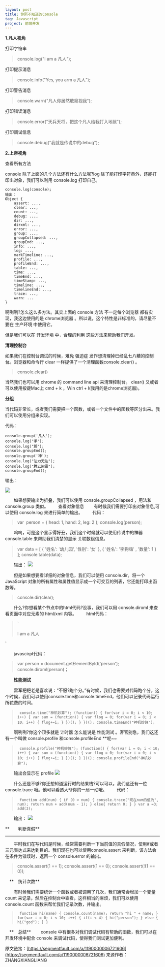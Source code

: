 ```yaml
---
layout: post
title: 你所不知道的Console
tag: Javascript
project: 前端开发
---
```


**1.凡人视角**

打印字符串

>console.log("I am a 凡人");

打印提示消息
>console.info("Yes, you arm a 凡人");

打印警告消息
>console.warn("凡人你居然敢窥视我");

打印错误消息
>console.error("天兵天将，把这个凡人给我打入地狱");

打印调试信息
>console.debug("我就是传说中的debug");


**2.上帝视角**

查看所有方法

console 除了上面的几个方法还有什么方法呢?log 除了能打印字符串外，还能打印出对象，我们可以利用 console.log 打印自己。


```
console.log(console);
输出：
Object {
	assert: ...,   
	clear: ...,
	count: ...,
	debug: ...,
	dir: ...,
	dirxml: ...,
	error: ...,
	group: ...,
	groupCollapsed: ...,
	groupEnd: ...,
	info: ...,
	log: ...,
	markTimeline: ...,
	profile: ...,
	profileEnd: ...,
	table: ...,
	time: ...,
	timeEnd: ...,
	timeStamp: ...,
	timeline: ...,
	timelineEnd: ...,
	trace: ...,
	warn: ...
}
```

啊咧咧?怎么这么多方法。其实上面的 console 方法 不一定每个浏览器 都有实现，我这边使用的是 chrome浏览器 。所以说，这个特性是非标准的，请尽量不要在 生产环境 中使用它。

但是我们可以在 开发环境 中，合理的利用 这些方法来帮助我们开发。

**清理控制台**

如果我们在控制台调试的时候，难免 强迫症 发作想清理掉已经乱七八糟的控制台。浏览器和命令行 clear 一样提供了一个清理函数console.clear() 。

>console.clear()

当然我们也可以用 chrome 的 command line api 来清理控制台。
clear()
又或者可以使用按键Mac上 cmd + k ，Win ctrl + l(我用的是chrome浏览器)。

**分组**

当代码非常长，或者我们需要把一个函数，或者一个文件中的函数等区分出来。我们可以使用分组来实现。

代码：
```
console.group('凡人');
console.log("手");
console.log("脚");
console.groupEnd();
console.group('神');
console.log("法力无边");
console.log("腾云架雾");
console.groupEnd();
```

输出：

[![](https://app.yinxiang.com/shard/s64/res/d748a198-f075-48f9-a2f3-f89ae8de8741.jpg)](http://www.html5cn.org/data/attachment/portal/201609/09/080656mub3phzy0pttcc6p.jpg)

　　如果想要输出为折叠，我们可以使用 console.groupCollapsed ，用法和 console.group 类似。
　　查看对象信息
　　有时候我们需要打印出对象信息,可以使用 console.log 来进行简单的输出。
　　代码：
>var
 person = {
head: 1,
hand: 2,
leg: 2
};
console.log(person);

　　呜呜，可是这个显示得好丑，我们这个时候就可以使用传说中的神器 console.table 来帮助我们清楚的显示 关联数组信息。
>var data = [
{
'姓名': '幼儿园',
'性别': '女'
},
{
'姓名': '李狗嗨'
,
'数量': 1
}
];
console.table(data);

　　输出：
[![](https://app.yinxiang.com/shard/s64/res/190e14cc-5edb-45db-95bf-51d4046f4330.jpg)](http://www.html5cn.org/data/attachment/portal/201609/09/080656fwk9k1n1knpk1n9n.jpg)

　　但是如果想要看详细的对象信息，我们可以使用 console.dir，将一个 JavaScript 对象的所有属性和属性值显示成一个可交互的列表，它还能打印出函数等。
>console.dir(clear);

　　什么?你想看某个节点中的html代码?没事，我们可以用 console.dirxml 来查看页面中对应元素的 html/xml 内容。
　　html代码：
>`<div id="person">
    <p>I am a 凡人</p>
</div>`

　　javascirpt代码：
>var person = document.getElementById('person');
console.dirxml(person)；

　　**性能测试**

　　雷军粑粑老是喜欢说：“不服?跑个分。”有时候，我们也需要对代码跑个分。这个时候，我们可以使用console.time和console.timeEnd，他们可以记录代码运行所花费的时间。
>`
console.time("神机妙算");
(function() {
    for(var i = 0; i < 10; i++) {
        var sum = (function() {
            var flog = 0;
            for(var i = 0; i < 10; i++) {
                flog+=i;
            }
       })();
    }
})();
console.timeEnd("神机妙算");`

　　啊咧咧?你这个顶多就是 计时器 怎么能说是 性能测试 。客官别急，我们这还有一个叫做 console.profile 和console.profileEnd **呢~~
>`
console.profile("神机妙算");
(function() {
    for(var i = 0; i < 10; i++) {
        var sum = (function() {
            var flog = 0;
            for(var i = 0; i < 10; i++) {
                flog+=i;
            }
        })();
    }
})();
console.profileEnd("神机妙算");`

　　输出会显示在 profile
[![](https://app.yinxiang.com/shard/s64/res/55243cd4-2111-48aa-9dc5-d9ba48c826a0.jpg)](http://www.html5cn.org/data/attachment/portal/201609/09/080655tpnq4ntd5qhpb6nt.jpg)

　　什么还是不够?你还想知道运行时的结果栈?可以可以，我们这还有一位 console.trace 哦。他可以看透大爷你的一局一动哦。
　　代码：
>`
function add(num) {
    if (0 < num) {
        console.trace("现在num的值为", num);
        return num + add(num - 1);
    } else{
        return 0;
    }
}
var a =3;
add(3);`

　　输出：
[![](https://app.yinxiang.com/shard/s64/res/601af071-fc84-4001-8f3b-fffd62cef17e.jpg)](http://www.html5cn.org/data/attachment/portal/201609/09/080655v1eua11oaezaa5ol.jpg)

**　　判断真假**
****
　　平时我们在写代码是时候，经常需要判断一下当前值的真假情况，使用if或者三元表达式来达到目的。我们现在也可以使用console.assert 来判断，该方法会在条件为错误时，返回一个 console.error 的输出。
>console.assert(1 == 1);
console.assert(1 == 0);
console.assert(!(1 == 0));

　**　统计次数**

　　有时候我们需要统计一个函数或者被调用了几次，我们通常会增加一个变量 count 来记录，然后在控制台中查看。这样相当的麻烦，我们可以使用 console.count 函数来帮忙我们记录次数，并输出。
>`
function hi(name) {
    console.count(name);
    return "hi " + name;
}
for(var i = 0; i < 10; i++) {
    if(i < 4) {
        hi("person");
    } else {
        hi("god");
    }
}`

　**　总结**
　　console 中有很多对我们调试代码有帮助的函数，我们可以在开发环境中配合 console 来调试代码，使得我们测试更加便利。

原文链接：[https://segmentfault.com/a/1190000006721606](https://segmentfault.com/a/1190000006721606)
来源作者：ZHANGXIANGLIANG
